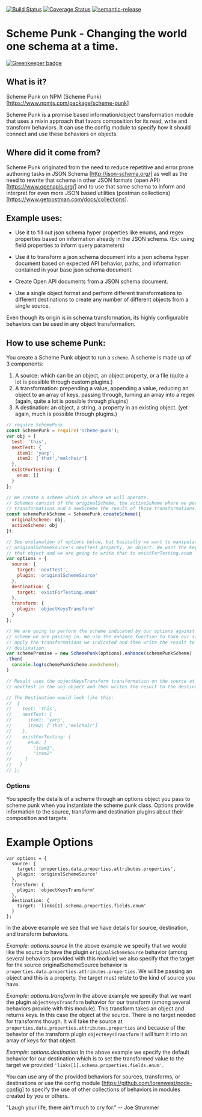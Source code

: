 [![Build Status](https://travis-ci.org/thebruce/scheme-punk.svg?branch=master)](https://travis-ci.org/thebruce/scheme-punk)
[![Coverage Status](https://coveralls.io/repos/github/thebruce/scheme-punk/badge.svg?branch=master)](https://coveralls.io/github/thebruce/scheme-punk?branch=master)
[![semantic-release](https://img.shields.io/badge/%20%20%F0%9F%93%A6%F0%9F%9A%80-semantic--release-e10079.svg)](https://github.com/semantic-release/semantic-release)

# Scheme Punk - Changing the world one schema at a time.

[![Greenkeeper badge](https://badges.greenkeeper.io/thebruce/scheme-punk.svg)](https://greenkeeper.io/)

## What is it?

Scheme Punk on NPM (Scheme Punk)[https://www.npmjs.com/package/scheme-punk]

Scheme Punk is a promise based information/object transformation module that
uses a mixin approach that favors composition for its read, write and
transform behaviors. It can use the config module to specify how it should connect
and use these behaviors on objects.

## Where did it come from?

Scheme Punk originated from the need to reduce repetitive and error prone
authoring tasks in JSON Schema [http://json-schema.org/] as well as the need to rewrite that schema
in other JSON formats (open API)[https://www.openapis.org/] and to use that same schema to inform and
interpret for even more JSON based utilities (postman collections)[https://www.getpostman.com/docs/collections].

## Example uses:

* Use it to fill out json schema hyper properties like enums, and regex properties based on information already in the JSON schema. (Ex: using field properties to inform query parameters)

* Use it to transform a json schema document into a json schema hyper document based on expected API behavior, paths, and information contained in your base json schema document.

* Create Open API documents from a JSON schema document.

* Use a single object format and perform different transformations to different destinations to create any number of different objects from a single source.

Even though its origin is in schema transformation, its highly configurable
behaviors can be used in any object transformation.

## How to use scheme Punk:

You create a Scheme Punk object to run a `scheme`. A scheme is made up of 3
components:

1. A source: which can be an object, an object property, or a file (quite a lot is possible through custom plugins.)
2. A transformation: prepending a value, appending a value, reducing an object to an array of keys, passing through, turning an array into a regex (again, quite a lot is possible through plugins)
3. A destination: an object, a string, a property in an existing object. (yet again, much is possible through plugins.)

```js
// require SchemePunk
const SchemePunk = require('scheme-punk');
var obj = {
  test: 'this',
  nextTest: {
    item1: 'yarp',
    item2: ['that','melchoir']
  },
  existForTesting: {
    enum: []
  }
};

// We create a scheme which is where we will operate.
// Schemes consist of the originalScheme, the activeScheme where we perform
// transformations and a newScheme the result of those transformations.
const schemePunkScheme = SchemePunk.createScheme({
  originalScheme: obj,
  activeScheme: obj
});

// See explanation of options below, but basically we want to manipulate the
// originalSchemeSource's nextTest property, an object. We want the keys from
// that object and we are going to write that to existForTesting.enum
var options = {
  source: {
    target: 'nextTest',
    plugin: 'originalSchemeSource'
  },
  destination: {
    target: 'existForTesting.enum'
  },
  transform: {
    plugin: 'objectKeysTransform'
  }
};

// We are going to perform the scheme indicated by our options against the
// scheme we are passing in. We use the enhance function to take our source
// apply the transformations we indicated and then write the result to the
// destination.
var schemePromise = new SchemePunk(options).enhance(schemePunkScheme)
.then(
  console.log(schemePunkScheme.newScheme);
)

// Result uses the objectKeysTransform transformation on the source at
// nextTest in the obj object and then writes the result to the destination.

// The Destination would look like this:
//  {
//    test: 'this',
//    nextTest: {
//      item1: 'yarp',
//      item2: ['that','melchoir']
//    },
//    existForTesting: {
//      enum: [
//        "item1",
//        "item2"
//     ]
//   }
// };
```

### Options
You specify the details of a scheme through an options object you pass to scheme punk when you instantiate the scheme punk class. Options provide information to the source, transform and destination plugins about their composition and targets.

# Example Options
```
var options = {
  source: {
    target: 'properties.data.properties.attributes.properties',
    plugin: 'originalSchemeSource'
  },
  transform: {
    plugin: 'objectKeysTransform'
  },
  destination: {
    target: 'links[1].schema.properties.fields.enum'
  }
};
```

In the above example we see that we have details for source, destination, and transform behaviors.

*Example: options.source*
In the above example we specify that we would like the source to have the plugin `originalSchemeSource` behavior (among several behaviors provided with this module) we also specify that the target for the source originalSchemeSource behavior is `properties.data.properties.attributes.properties`. We will be passing an object and this is a property, the target must relate to the kind of source you have.

*Example: options.transform*
In the above example we specify that we want the plugin `objectKeysTransform` behavior for our transform (among several behaviors provide with this module). This transform takes an object and returns keys. In this case the object at the source. There is no target needed for transforms though. It will take the source at `properties.data.properties.attributes.properties` and because of the behavior of the transform plugin `objectKeysTransform` it will turn it into an array of keys for that object.

*Example: options.destination*
In the above example we specify the default behavior for our destination which is to set the transformed value to the target we provided `'links[1].schema.properties.fields.enum'`.

You can use any of the provided behaviors for sources, transforms, or destinations or use the config module [https://github.com/lorenwest/node-config] to specify the use of other collections of behaviors in modules created by you or others.

"Laugh your life, there ain't much to cry for." -- Joe Strummer
